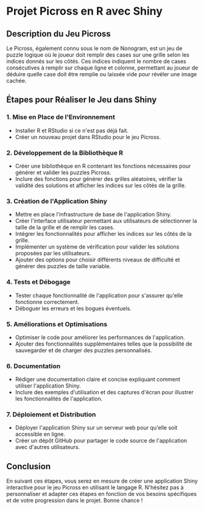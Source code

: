 # Projet Picross en R avec Shiny

## Description du Jeu Picross
Le Picross, également connu sous le nom de Nonogram, est un jeu de puzzle logique où le joueur doit remplir des cases sur une grille selon les indices donnés sur les côtés. Ces indices indiquent le nombre de cases consécutives à remplir sur chaque ligne et colonne, permettant au joueur de déduire quelle case doit être remplie ou laissée vide pour révéler une image cachée.

## Étapes pour Réaliser le Jeu dans Shiny

### 1. Mise en Place de l'Environnement
- Installer R et RStudio si ce n'est pas déjà fait.
- Créer un nouveau projet dans RStudio pour le jeu Picross.

### 2. Développement de la Bibliothèque R
- Créer une bibliothèque en R contenant les fonctions nécessaires pour générer et valider les puzzles Picross.
- Inclure des fonctions pour générer des grilles aléatoires, vérifier la validité des solutions et afficher les indices sur les côtés de la grille.

### 3. Création de l'Application Shiny
- Mettre en place l'infrastructure de base de l'application Shiny.
- Créer l'interface utilisateur permettant aux utilisateurs de sélectionner la taille de la grille et de remplir les cases.
- Intégrer les fonctionnalités pour afficher les indices sur les côtés de la grille.
- Implémenter un système de vérification pour valider les solutions proposées par les utilisateurs.
- Ajouter des options pour choisir différents niveaux de difficulté et générer des puzzles de taille variable.

### 4. Tests et Débogage
- Tester chaque fonctionnalité de l'application pour s'assurer qu'elle fonctionne correctement.
- Déboguer les erreurs et les bogues éventuels.

### 5. Améliorations et Optimisations
- Optimiser le code pour améliorer les performances de l'application.
- Ajouter des fonctionnalités supplémentaires telles que la possibilité de sauvegarder et de charger des puzzles personnalisés.

### 6. Documentation
- Rédiger une documentation claire et concise expliquant comment utiliser l'application Shiny.
- Inclure des exemples d'utilisation et des captures d'écran pour illustrer les fonctionnalités de l'application.

### 7. Déploiement et Distribution
- Déployer l'application Shiny sur un serveur web pour qu'elle soit accessible en ligne.
- Créer un dépôt GitHub pour partager le code source de l'application avec d'autres utilisateurs.

## Conclusion
En suivant ces étapes, vous serez en mesure de créer une application Shiny interactive pour le jeu Picross en utilisant le langage R. N'hésitez pas à personnaliser et adapter ces étapes en fonction de vos besoins spécifiques et de votre progression dans le projet. Bonne chance !

